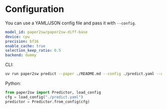 # Configuration

You can use a YAML/JSON config file and pass it with `--config`.

```yaml
model_id: paper2sw/paper2sw-diff-base
device: cpu
precision: bf16
enable_cache: true
selection_keep_ratio: 0.5
backend: dummy
```

CLI:
```bash
uv run paper2sw predict --paper ./README.md --config ./predict.yaml --out sw.jsonl
```

Python:
```python
from paper2sw import Predictor, load_config
cfg = load_config("./predict.yaml")
predictor = Predictor.from_config(cfg)
```